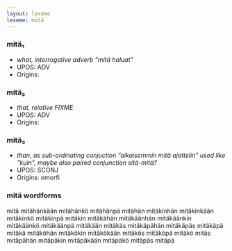 ```yaml
---
layout: lexeme
lexeme: mitä
---
```


###  mitä₁

* _what, interrogative adverb “mitä haluat”_
* UPOS:  ADV
* Origins: 


###  mitä₂

* _that, relative FIXME_
* UPOS:  ADV
* Origins: 


###  mitä₃

* _than, as sub-ordinating conjuction “aikaisemmin mitä ajattelin” used like "kuin", maybe also paired conjunction sitä-mitä?_
* UPOS:  SCONJ
* Origins: omorfi 


### mitä wordforms

mitä
mitähänkään
mitähänkö
mitähänpä
mitähän
mitäkinhän
mitäkinkään
mitäkinkö
mitäkinpä
mitäkin
mitäkähän
mitäkäänhän
mitäkäänkin
mitäkäänkö
mitäkäänpä
mitäkään
mitäkäs
mitäkäpähän
mitäkäpäs
mitäkäpä
mitäkä
mitäköhän
mitäkökin
mitäkökään
mitäkös
mitäköpä
mitäkö
mitäs
mitäpähän
mitäpäkin
mitäpäkään
mitäpäkö
mitäpäs
mitäpä

